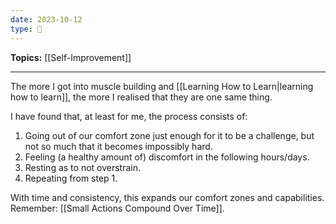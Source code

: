 ```yaml
---
date: 2023-10-12
type: 🧠
---
```


**Topics:** [[Self-Improvement]]

---

The more I got into muscle building and [[Learning How to Learn|learning how to learn]], the more I realised that they are one same thing.

I have found that, at least for me, the process consists of:

1. Going out of our comfort zone just enough for it to be a challenge, but not so much that it becomes impossibly hard.
2. Feeling (a healthy amount of) discomfort in the following hours/days.
3. Resting as to not overstrain.
4. Repeating from step 1.

With time and consistency, this expands our comfort zones and capabilities. Remember: [[Small Actions Compound Over Time]].
